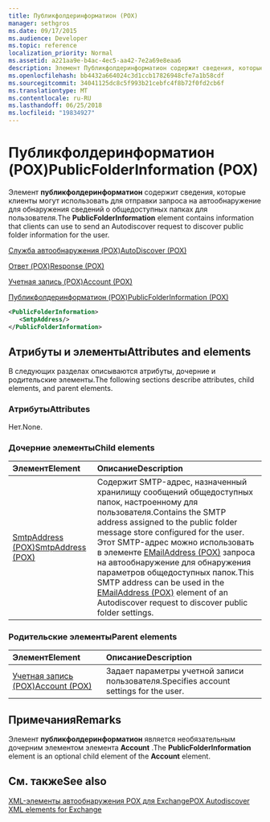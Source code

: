 ```yaml
---
title: Публикфолдеринформатион (POX)
manager: sethgros
ms.date: 09/17/2015
ms.audience: Developer
ms.topic: reference
localization_priority: Normal
ms.assetid: a221aa9e-b4ac-4ec5-aa42-7e2a69e8eaa6
description: Элемент Публикфолдеринформатион содержит сведения, которые клиенты могут использовать для отправки запроса на автообнаружение для обнаружения сведений о общедоступных папках для пользователя.
ms.openlocfilehash: bb4432a664024c3d1ccb17826948cfe7a1b58cdf
ms.sourcegitcommit: 34041125dc8c5f993b21cebfc4f8b72f0fd2cb6f
ms.translationtype: MT
ms.contentlocale: ru-RU
ms.lasthandoff: 06/25/2018
ms.locfileid: "19834927"
---
```

# <a name="publicfolderinformation-pox"></a><span data-ttu-id="f50bb-103">Публикфолдеринформатион (POX)</span><span class="sxs-lookup"><span data-stu-id="f50bb-103">PublicFolderInformation (POX)</span></span>

<span data-ttu-id="f50bb-104">Элемент **публикфолдеринформатион** содержит сведения, которые клиенты могут использовать для отправки запроса на автообнаружение для обнаружения сведений о общедоступных папках для пользователя.</span><span class="sxs-lookup"><span data-stu-id="f50bb-104">The **PublicFolderInformation** element contains information that clients can use to send an Autodiscover request to discover public folder information for the user.</span></span> 
  
[<span data-ttu-id="f50bb-105">Служба автообнаружения (POX)</span><span class="sxs-lookup"><span data-stu-id="f50bb-105">AutoDiscover (POX)</span></span>](autodiscover-pox.md)
  
[<span data-ttu-id="f50bb-106">Ответ (POX)</span><span class="sxs-lookup"><span data-stu-id="f50bb-106">Response (POX)</span></span>](response-pox.md)
  
[<span data-ttu-id="f50bb-107">Учетная запись (POX)</span><span class="sxs-lookup"><span data-stu-id="f50bb-107">Account (POX)</span></span>](account-pox.md)
  
[<span data-ttu-id="f50bb-108">Публикфолдеринформатион (POX)</span><span class="sxs-lookup"><span data-stu-id="f50bb-108">PublicFolderInformation (POX)</span></span>](publicfolderinformation-pox.md)
  
```XML
<PublicFolderInformation>
   <SmtpAddress/>
</PublicFolderInformation>
```

## <a name="attributes-and-elements"></a><span data-ttu-id="f50bb-109">Атрибуты и элементы</span><span class="sxs-lookup"><span data-stu-id="f50bb-109">Attributes and elements</span></span>

<span data-ttu-id="f50bb-110">В следующих разделах описываются атрибуты, дочерние и родительские элементы.</span><span class="sxs-lookup"><span data-stu-id="f50bb-110">The following sections describe attributes, child elements, and parent elements.</span></span>
  
### <a name="attributes"></a><span data-ttu-id="f50bb-111">Атрибуты</span><span class="sxs-lookup"><span data-stu-id="f50bb-111">Attributes</span></span>

<span data-ttu-id="f50bb-112">Нет.</span><span class="sxs-lookup"><span data-stu-id="f50bb-112">None.</span></span>
  
### <a name="child-elements"></a><span data-ttu-id="f50bb-113">Дочерние элементы</span><span class="sxs-lookup"><span data-stu-id="f50bb-113">Child elements</span></span>

|<span data-ttu-id="f50bb-114">**Элемент**</span><span class="sxs-lookup"><span data-stu-id="f50bb-114">**Element**</span></span>|<span data-ttu-id="f50bb-115">**Описание**</span><span class="sxs-lookup"><span data-stu-id="f50bb-115">**Description**</span></span>|
|:-----|:-----|
|[<span data-ttu-id="f50bb-116">SmtpAddress (POX)</span><span class="sxs-lookup"><span data-stu-id="f50bb-116">SmtpAddress (POX)</span></span>](smtpaddress-pox.md) <br/> |<span data-ttu-id="f50bb-117">Содержит SMTP-адрес, назначенный хранилищу сообщений общедоступных папок, настроенному для пользователя.</span><span class="sxs-lookup"><span data-stu-id="f50bb-117">Contains the SMTP address assigned to the public folder message store configured for the user.</span></span> <span data-ttu-id="f50bb-118">Этот SMTP-адрес можно использовать в элементе [EMailAddress (POX)](emailaddress-pox.md) запроса на автообнаружение для обнаружения параметров общедоступных папок.</span><span class="sxs-lookup"><span data-stu-id="f50bb-118">This SMTP address can be used in the [EMailAddress (POX)](emailaddress-pox.md) element of an Autodiscover request to discover public folder settings.</span></span>  <br/> |
   
### <a name="parent-elements"></a><span data-ttu-id="f50bb-119">Родительские элементы</span><span class="sxs-lookup"><span data-stu-id="f50bb-119">Parent elements</span></span>

|<span data-ttu-id="f50bb-120">**Элемент**</span><span class="sxs-lookup"><span data-stu-id="f50bb-120">**Element**</span></span>|<span data-ttu-id="f50bb-121">**Описание**</span><span class="sxs-lookup"><span data-stu-id="f50bb-121">**Description**</span></span>|
|:-----|:-----|
|[<span data-ttu-id="f50bb-122">Учетная запись (POX)</span><span class="sxs-lookup"><span data-stu-id="f50bb-122">Account (POX)</span></span>](account-pox.md) <br/> |<span data-ttu-id="f50bb-123">Задает параметры учетной записи пользователя.</span><span class="sxs-lookup"><span data-stu-id="f50bb-123">Specifies account settings for the user.</span></span>  <br/> |
   
## <a name="remarks"></a><span data-ttu-id="f50bb-124">Примечания</span><span class="sxs-lookup"><span data-stu-id="f50bb-124">Remarks</span></span>

<span data-ttu-id="f50bb-125">Элемент **публикфолдеринформатион** является необязательным дочерним элементом элемента **Account** .</span><span class="sxs-lookup"><span data-stu-id="f50bb-125">The **PublicFolderInformation** element is an optional child element of the **Account** element.</span></span> 
  
## <a name="see-also"></a><span data-ttu-id="f50bb-126">См. также</span><span class="sxs-lookup"><span data-stu-id="f50bb-126">See also</span></span>



[<span data-ttu-id="f50bb-127">XML-элементы автообнаружения POX для Exchange</span><span class="sxs-lookup"><span data-stu-id="f50bb-127">POX Autodiscover XML elements for Exchange</span></span>](pox-autodiscover-xml-elements-for-exchange.md)

